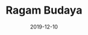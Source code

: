 ---
title: Ragam Budaya
projectLink: 
repoLink: https://github.com/sozonome/ragambudaya
description: Mobile app showcasing Indonesia's culture, heritage, and archipelagos with Fun Selfie Frame and Quiz feature. Built with Ionic-Angular.
date: "2019-12-10"
thumbnail: "/app_icons/ragambudaya-logo.png"
appStoreLink:
playStoreLink: https://play.google.com/store/apps/details?id=app.hatchoko.ragambudaya
---